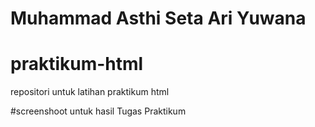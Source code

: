 # Muhammad Asthi Seta Ari Yuwana
# praktikum-html
repositori untuk latihan praktikum html

#screenshoot untuk hasil Tugas Praktikum
